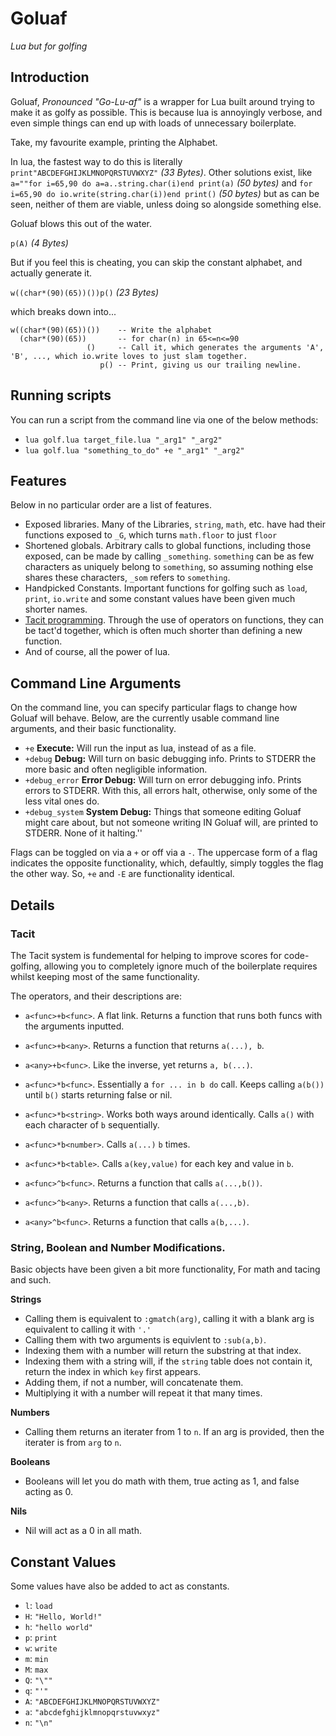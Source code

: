 # Goluaf
_Lua but for golfing_

## Introduction

Goluaf, _Pronounced "Go-Lu-af"_ is a wrapper for Lua built around trying to make it as golfy as possible. This is because lua is annoyingly verbose, and even simple things can end up with loads of unnecessary boilerplate.

Take, my favourite example, printing the Alphabet.

In lua, the fastest way to do this is literally `print"ABCDEFGHIJKLMNOPQRSTUVWXYZ"` _(33 Bytes)_. Other solutions exist, like `a=""for i=65,90 do a=a..string.char(i)end print(a)` _(50 bytes)_ and `for i=65,90 do io.write(string.char(i))end print()` _(50 bytes)_ but as can be seen, neither of them are viable, unless doing so alongside something else.

Goluaf blows this out of the water.

`p(A)` _(4 Bytes)_

But if you feel this is cheating, you can skip the constant alphabet, and actually generate it.

`w((char*(90)(65))())p()` _(23 Bytes)_

which breaks down into...
```
w((char*(90)(65))())	-- Write the alphabet
  (char*(90)(65))   	-- for char(n) in 65<=n<=90
  				 ()  	-- Call it, which generates the arguments 'A', 'B', ..., which io.write loves to just slam together.
  				 	p() -- Print, giving us our trailing newline.
```

## Running scripts

You can run a script from the command line via one of the below methods:

* `lua golf.lua target_file.lua "_arg1" "_arg2"`
* `lua golf.lua "something_to_do" +e "_arg1" "_arg2"`

## Features

Below in no particular order are a list of features.

* Exposed libraries. Many of the Libraries, `string`, `math`, etc. have had their functions exposed to `_G`, which turns `math.floor` to just `floor`
* Shortened globals. Arbitrary calls to global functions, including those exposed, can be made by calling `_something`. `something` can be as few characters as uniquely belong to `something`, so assuming nothing else shares these characters, `_som` refers to `something`.
* Handpicked Constants. Important functions for golfing such as `load`, `print`, `io.write` and some constant values have been given much shorter names.
* [Tacit programming](https://en.wikipedia.org/wiki/Tacit_programming). Through the use of operators on functions, they can be tact'd together, which is often much shorter than defining a new function.
* And of course, all the power of lua.

## Command Line Arguments

On the command line, you can specify particular flags to change how Goluaf will behave.
Below, are the currently usable command line arguments, and their basic functionality.

* `+e` **Execute:** Will run the input as lua, instead of as a file.
* `+debug` **Debug:** Will turn on basic debugging info. Prints to STDERR the more basic and often negligible information.
* `+debug_error` **Error Debug:** Will turn on error debugging info. Prints errors to STDERR. With this, all errors halt, otherwise, only some of the less vital ones do.
* `+debug_system` **System Debug:** Things that someone editing Goluaf might care about, but not someone writing IN Goluaf will, are printed to STDERR. None of it halting.''

Flags can be toggled on via a `+` or off via a `-`. The uppercase form of a flag indicates the opposite functionality, which, defaultly, simply toggles the flag the other way. So, `+e` and `-E` are functionality identical.

## Details

### Tacit

The Tacit system is fundemental for helping to improve scores for code-golfing, allowing you to completely ignore much of the boilerplate requires whilst keeping most of the same functionality.

The operators, and their descriptions are:

* `a<func>+b<func>`. A flat link. Returns a function that runs both funcs with the arguments inputted.
* `a<func>+b<any>`. Returns a function that returns `a(...), b`.
* `a<any>+b<func>`. Like the inverse, yet returns `a, b(...)`.

* `a<func>*b<func>`. Essentially a `for ... in b do` call. Keeps calling `a(b())` until `b()` starts returning false or nil.
* `a<func>*b<string>`. Works both ways around identically. Calls `a()` with each character of `b` sequentially.
* `a<func>*b<number>`. Calls `a(...)` `b` times.
* `a<func>*b<table>`. Calls `a(key,value)` for each key and value in `b`.

* `a<func>^b<func>`. Returns a function that calls `a(...,b())`.
* `a<func>^b<any>`. Returns a function that calls `a(...,b)`.
* `a<any>^b<func>`. Returns a function that calls `a(b,...)`.

### String, Boolean and Number Modifications.

Basic objects have been given a bit more functionality, For math and tacing and such.

**Strings**

* Calling them is equivalent to `:gmatch(arg)`, calling it with a blank arg is equivalent to calling it with `'.'`
* Calling them with two arguments is equivlent to `:sub(a,b)`.
* Indexing them with a number will return the substring at that index.
* Indexing them with a string will, if the `string` table does not contain it, return the index in which `key` first appears.
* Adding them, if not a number, will concatenate them.
* Multiplying it with a number will repeat it that many times.

**Numbers**

* Calling them returns an iterater from 1 to `n`. If an arg is provided, then the iterater is from `arg` to `n`.

**Booleans**

* Booleans will let you do math with them, true acting as 1, and false acting as 0.

**Nils**

* Nil will act as a 0 in all math.


## Constant Values

Some values have also be added to act as constants.

* `l`: `load`
* `H`: `"Hello, World!"`
* `h`: `"hello world"`
* `p`: `print`
* `w`: `write`
* `m`: `min`
* `M`: `max`
* `Q`: `"\""`
* `q`: `"'"`
* `A`: `"ABCDEFGHIJKLMNOPQRSTUVWXYZ"`
* `a`: `"abcdefghijklmnopqrstuvwxyz"`
* `n`: `"\n"`
